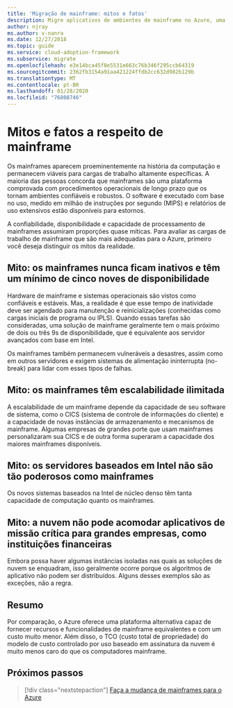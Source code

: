 ```yaml
---
title: 'Migração de mainframe: mitos e fatos'
description: Migre aplicativos de ambientes de mainframe no Azure, uma infraestrutura escalonável, altamente disponível e comprovada para sistemas que atualmente executam em mainframes.
author: njray
ms.author: v-nanra
ms.date: 12/27/2018
ms.topic: guide
ms.service: cloud-adoption-framework
ms.subservice: migrate
ms.openlocfilehash: e3e14bca45f8e5531e663c76b346f295ccb64319
ms.sourcegitcommit: 2362fb3154a91aa421224ffdb2cc632d982b129b
ms.translationtype: MT
ms.contentlocale: pt-BR
ms.lasthandoff: 01/28/2020
ms.locfileid: "76808746"
---
```

# <a name="mainframe-myths-and-facts"></a>Mitos e fatos a respeito de mainframe

Os mainframes aparecem proeminentemente na história da computação e permanecem viáveis para cargas de trabalho altamente específicas. A maioria das pessoas concorda que mainframes são uma plataforma comprovada com procedimentos operacionais de longo prazo que os tornam ambientes confiáveis e robustos. O software é executado com base no uso, medido em milhão de instruções por segundo (MIPS) e relatórios de uso extensivos estão disponíveis para estornos.

A confiabilidade, disponibilidade e capacidade de processamento de mainframes assumiram proporções quase míticas. Para avaliar as cargas de trabalho de mainframe que são mais adequadas para o Azure, primeiro você deseja distinguir os mitos da realidade.

## <a name="myth-mainframes-never-go-down-and-have-a-minimum-of-five-9s-of-availability"></a>Mito: os mainframes nunca ficam inativos e têm um mínimo de cinco noves de disponibilidade

Hardware de mainframe e sistemas operacionais são vistos como confiáveis e estáveis. Mas, a realidade é que esse tempo de inatividade deve ser agendado para manutenção e reinicializações (conhecidas como cargas iniciais de programa ou IPLS). Quando essas tarefas são consideradas, uma solução de mainframe geralmente tem o mais próximo de dois ou três 9s de disponibilidade, que é equivalente aos servidor avançados com base em Intel.

Os mainframes também permanecem vulneráveis a desastres, assim como em outros servidores e exigem sistemas de alimentação ininterrupta (no-break) para lidar com esses tipos de falhas.

## <a name="myth-mainframes-have-limitless-scalability"></a>Mito: os mainframes têm escalabilidade ilimitada

A escalabilidade de um mainframe depende da capacidade de seu software de sistema, como o CICS (sistema de controle de informações do cliente) e a capacidade de novas instâncias de armazenamento e mecanismos de mainframe. Algumas empresas de grandes porte que usam mainframes personalizaram sua CICS e de outra forma superaram a capacidade dos maiores mainframes disponíveis.

## <a name="myth-intel-based-servers-are-not-as-powerful-as-mainframes"></a>Mito: os servidores baseados em Intel não são tão poderosos como mainframes

Os novos sistemas baseados na Intel de núcleo denso têm tanta capacidade de computação quanto os mainframes.

## <a name="myth-the-cloud-cant-accommodate-mission-critical-applications-for-large-companies-such-as-financial-institutions"></a>Mito: a nuvem não pode acomodar aplicativos de missão crítica para grandes empresas, como instituições financeiras

Embora possa haver algumas instâncias isoladas nas quais as soluções de nuvem se enquadram, isso geralmente ocorre porque os algoritmos de aplicativo não podem ser distribuídos. Alguns desses exemplos são as exceções, não a regra.

## <a name="summary"></a>Resumo

Por comparação, o Azure oferece uma plataforma alternativa capaz de fornecer recursos e funcionalidades de mainframe equivalentes e com um custo muito menor. Além disso, o TCO (custo total de propriedade) do modelo de custo controlado por uso baseado em assinatura da nuvem é muito menos caro do que os computadores mainframe.

## <a name="next-steps"></a>Próximos passos

> [!div class="nextstepaction"]
> [Faça a mudança de mainframes para o Azure](./migration-strategies.md)
